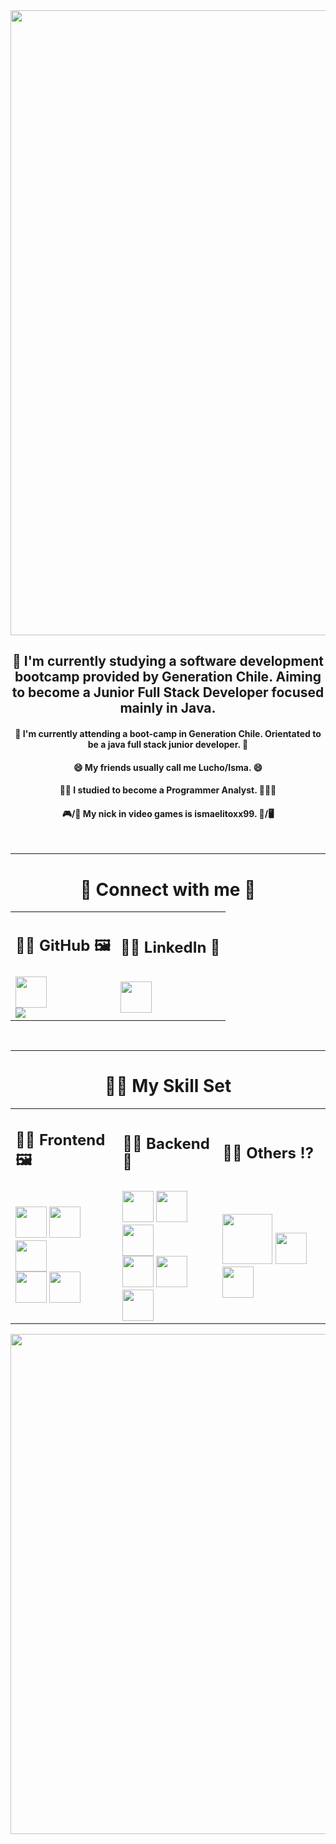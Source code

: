 <div align="center">
  <img  src="https://res.cloudinary.com/practicaldev/image/fetch/s--5SXqnWZ2--/c_imagga_scale,f_auto,fl_progressive,h_420,q_66,w_1000/https://dev-to-uploads.s3.amazonaws.com/i/2ciu6mo6r9x9zyverc10.gif" width="1000">
</div>

<h2 align="center"> 👋 I'm currently studying a software development bootcamp provided by Generation Chile. Aiming to become a Junior Full Stack Developer focused mainly in Java. </h2>
<h4 align="center">🌱 I'm currently attending a boot-camp in Generation Chile. Orientated to be a java full stack junior developer. 🌱</h4>
<h4 align="center"> 😄 My friends usually call me Lucho/Isma. 😄</h4>
<h4 align="center"> 👨‍🎓 I studied to become a Programmer Analyst. 👨🏻‍💻 </h4>
<h4 align="center"> 🎮/👾 My nick in video games is ismaelitoxx99. 👾/🖥️ </h4>
<br><hr>
<h1 align="center"> 👀 Connect with me 👀</h1>


<table align="center"> 
  <tr>
    <td> <h2> 👨‍🎨 GitHub 🖼️ </h2> </td>
    <td> <h2> 👨‍🔬 LinkedIn 🧮 </h2> </td>
  </tr>
  
  <tr>
    <td> 
       <a href="https://github.com/luisserranom" >
        <img align="center" src="https://cdn-icons-png.flaticon.com/512/779/779088.png" width="50px">
        <br>
        <img align="center" src="https://img.shields.io/github/followers/luisserranom?style=social">
      </a>
    </td>
    <td>
      <a href="https://www.linkedin.com/in/luis-israel-serrano-miranda-888aa61b9/">
        <img src="https://cdn-icons-png.flaticon.com/512/174/174857.png" width="50px">
      </a>
    </td>
  </tr>
 </table>

<br><hr>
<h1 align="center" > 🤹🏻 My Skill Set </h1>
<table align="center"> 
  <tr>
    <td> <h2> 👨‍🎨 Frontend 🖼️ </h2> </td>
    <td> <h2> 👨‍🔬 Backend 🧮 </h2> </td>
    <td> <h2> 🤷🏼 Others ⁉️ </h2> </td>
  </tr>
  <tr>
    <td> 
      <img  src="https://cdn.iconscout.com/icon/free/png-256/react-2-458175.png" width="50px">
      <img  src="https://upload.wikimedia.org/wikipedia/commons/thumb/6/61/HTML5_logo_and_wordmark.svg/768px-HTML5_logo_and_wordmark.svg.png" width="50px">
      <img  src="https://alexandracch.github.io/portfolio/assets/img/skills-tech/css3.png" width="50px">
      <br>
      <img  src="https://upload.wikimedia.org/wikipedia/commons/thumb/b/b2/Bootstrap_logo.svg/512px-Bootstrap_logo.svg.png" width="50px">
      <img  src="https://logospng.org/download/javascript/logo-javascript-icon-1024.png" width="50px">
    </td>
    <td>
      <img  src="https://cdn-icons-png.flaticon.com/512/226/226777.png" width="50">
      <img  src="https://upload.wikimedia.org/wikipedia/commons/thumb/c/c3/Python-logo-notext.svg/1869px-Python-logo-notext.svg.png" width="50px">
      <img  src="https://www.pngkey.com/png/full/360-3603565_php-logo-png-logo-php.png" width="50px"> 
      <br>
      <img  src="https://pngimg.com/uploads/mysql/mysql_PNG11.png" width="50">
      <img  src="https://porcionesdecodigohome.files.wordpress.com/2021/01/pl-sql.png" width="50px">
      <img  src="https://miro.medium.com/max/500/1*AbiX4LwtSNozoyfypcKvEg.png" width="50px">
    </td>
    <td> 
      <img  src="https://www.freepnglogos.com/uploads/wordpress-logo-png/wordpress-logo-png-transparent-wordpress-logo-images-pluspng-6.png" width="80px">
      <img  src="https://cdn.iconscout.com/icon/free/png-256/social-285-116319.png" width="50px">
      <img  src="https://cdn-icons-png.flaticon.com/512/25/25231.png" width="50px">
    </td>
  </tr>
  

</table>

<div align="center">
  <img  src="https://img.unocero.com/2018/09/t-rex-gif.gif" width="800px">
</div>

<!--
**luisserranom/luisserranom** is a ✨ _special_ ✨ repository because its `README.md` (this file) appears on your GitHub profile.

Here are some ideas to get you started:

- 🔭 I’m currently working on ...
- 🌱 I’m currently learning ...
- 👯 I’m looking to collaborate on ...
- 🤔 I’m looking for help with ...
- 💬 Ask me about ...
- 📫 How to reach me: ...
- 😄 Pronouns: ...
- ⚡ Fun fact: ...
-->
